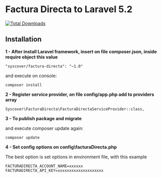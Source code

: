 # Factura Directa to Laravel 5.2

[![Total Downloads](https://poser.pugx.org/syscover/factura-directa/downloads)](https://packagist.org/packages/syscover/factura-directa)

## Installation

**1 - After install Laravel framework, insert on file composer.json, inside require object this value**
```
"syscover/factura-directa": "~1.0"
```

and execute on console:
```
composer install
```

**2 - Register service provider, on file config/app.php add to providers array**

```
Syscover\FacturaDirecta\FacturaDirectaServiceProvider::class,

```

**3 - To publish package and migrate**

and execute composer update again:
```
composer update
```

**4 - Set config options on config\facturaDirecta.php**

The best option is set options in environment file, with this example
```
FACTURADIRECTA_ACCOUNT_NAME=xxxxxx
FACTURADIRECTA_API_KEY=xxxxxxxxxxxxxxxxxxxx
```